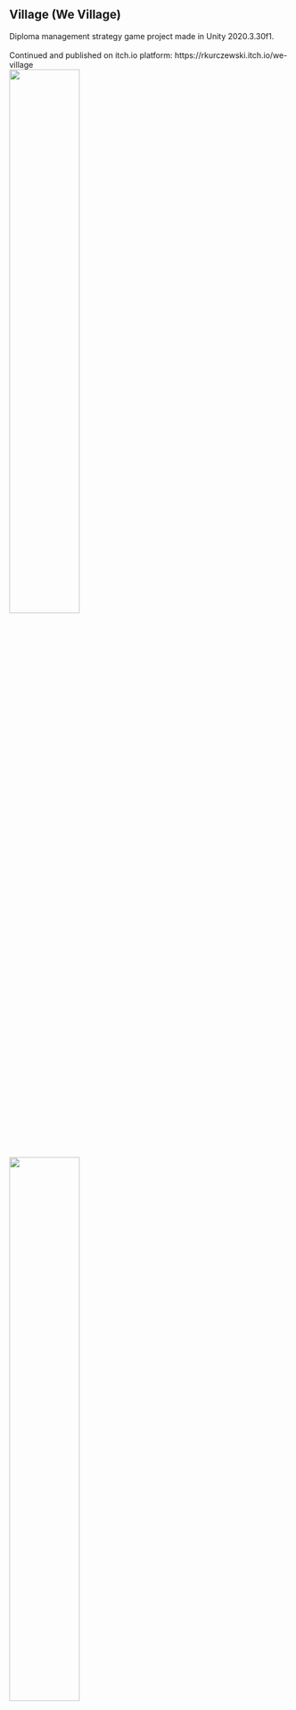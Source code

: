 <h2>Village (We Village) </h2>
Diploma management strategy game project made in Unity 2020.3.30f1.
<br><br>
Continued and published on itch.io platform:
https://rkurczewski.itch.io/we-village
<br>
<img width="50%" src="https://github.com/r-kurczewski/Village/blob/WebGL/..Screens/1.png">
<img width="50%" src="https://github.com/r-kurczewski/Village/blob/WebGL/..Screens/2.png">
<img width="50%" src="https://github.com/r-kurczewski/Village/blob/WebGL/..Screens/3.png">
<img width="50%" src="https://github.com/r-kurczewski/Village/blob/WebGL/..Screens/4.png">
